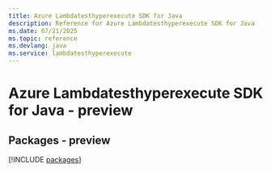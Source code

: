```yaml
---
title: Azure Lambdatesthyperexecute SDK for Java
description: Reference for Azure Lambdatesthyperexecute SDK for Java
ms.date: 07/21/2025
ms.topic: reference
ms.devlang: java
ms.service: lambdatesthyperexecute
---
```

# Azure Lambdatesthyperexecute SDK for Java - preview
## Packages - preview
[!INCLUDE [packages](lambdatesthyperexecute-index.md)]